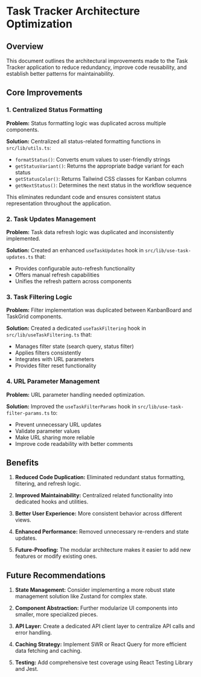 # Task Tracker Architecture Optimization

## Overview

This document outlines the architectural improvements made to the Task Tracker application to reduce redundancy, improve code reusability, and establish better patterns for maintainability.

## Core Improvements

### 1. Centralized Status Formatting

**Problem:** Status formatting logic was duplicated across multiple components.

**Solution:** Centralized all status-related formatting functions in `src/lib/utils.ts`:

- `formatStatus()`: Converts enum values to user-friendly strings
- `getStatusVariant()`: Returns the appropriate badge variant for each status
- `getStatusColor()`: Returns Tailwind CSS classes for Kanban columns
- `getNextStatus()`: Determines the next status in the workflow sequence

This eliminates redundant code and ensures consistent status representation throughout the application.

### 2. Task Updates Management

**Problem:** Task data refresh logic was duplicated and inconsistently implemented.

**Solution:** Created an enhanced `useTaskUpdates` hook in `src/lib/use-task-updates.ts` that:

- Provides configurable auto-refresh functionality
- Offers manual refresh capabilities
- Unifies the refresh pattern across components

### 3. Task Filtering Logic

**Problem:** Filter implementation was duplicated between KanbanBoard and TaskGrid components.

**Solution:** Created a dedicated `useTaskFiltering` hook in `src/lib/useTaskFiltering.ts` that:

- Manages filter state (search query, status filter)
- Applies filters consistently
- Integrates with URL parameters
- Provides filter reset functionality

### 4. URL Parameter Management

**Problem:** URL parameter handling needed optimization.

**Solution:** Improved the `useTaskFilterParams` hook in `src/lib/use-task-filter-params.ts` to:

- Prevent unnecessary URL updates
- Validate parameter values
- Make URL sharing more reliable
- Improve code readability with better comments

## Benefits

1. **Reduced Code Duplication:** Eliminated redundant status formatting, filtering, and refresh logic.

2. **Improved Maintainability:** Centralized related functionality into dedicated hooks and utilities.

3. **Better User Experience:** More consistent behavior across different views.

4. **Enhanced Performance:** Removed unnecessary re-renders and state updates.

5. **Future-Proofing:** The modular architecture makes it easier to add new features or modify existing ones.

## Future Recommendations

1. **State Management:** Consider implementing a more robust state management solution like Zustand for complex state.

2. **Component Abstraction:** Further modularize UI components into smaller, more specialized pieces.

3. **API Layer:** Create a dedicated API client layer to centralize API calls and error handling.

4. **Caching Strategy:** Implement SWR or React Query for more efficient data fetching and caching.

5. **Testing:** Add comprehensive test coverage using React Testing Library and Jest.
